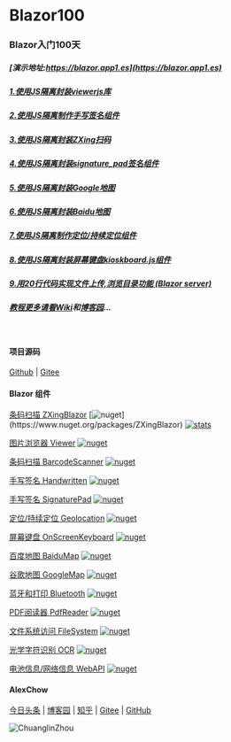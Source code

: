 # Blazor100
### Blazor入门100天

##### [演示地址:https://blazor.app1.es](https://blazor.app1.es)

##### [1.使用JS隔离封装viewerjs库](D1.Viewer.md)

##### [2.使用JS隔离制作手写签名组件](D2.Handwritten.md)

##### [3.使用JS隔离封装ZXing扫码](D3.BarcodeScanner.md)

##### [4.使用JS隔离封装signature_pad签名组件](D4.SignaturePad.md)

##### [5.使用JS隔离封装Google地图](D5.GoogleMap.md)

##### [6.使用JS隔离封装Baidu地图](D6.BaiduMap.md)

##### [7.使用JS隔离制作定位/持续定位组件](D7.Geolocation.md)

##### [8.使用JS隔离封装屏幕键盘kioskboard.js组件](D8.OnScreenKeyboard.md)

##### [9.用20行代码实现文件上传,浏览目录功能 (Blazor server)](D9.BlazorFileUpload.md)

##### [教程更多请看Wiki](https://github.com/densen2014/Blazor100/wiki)和[博客园](https://www.cnblogs.com/densen2014)...

<br/>

#### 项目源码

[Github](https://github.com/densen2014/Blazor100) | [Gitee](https://gitee.com/densen2014/Blazor100)

#### Blazor 组件

[条码扫描 ZXingBlazor](https://www.nuget.org/packages/ZXingBlazor#readme-body-tab)
[![nuget](https://img.shields.io/nuget/v/ZXingBlazor.svg?)](https://www.nuget.org/packages/ZXingBlazor) 
[![stats](https://img.shields.io/nuget/dt/ZXingBlazor.svg?style=flat-square)](https://www.nuget.org/stats/packages/ZXingBlazor?groupby=Version)

[图片浏览器 Viewer](https://www.nuget.org/packages/BootstrapBlazor.Viewer#readme-body-tab)
[![nuget](https://img.shields.io/nuget/v/BootstrapBlazor.Viewer.svg?style=social&logo=appveyor)](https://www.nuget.org/packages/BootstrapBlazor.Viewer) 
  
[条码扫描 BarcodeScanner](Densen.Component.Blazor/BarcodeScanner.md)
[![nuget](https://img.shields.io/nuget/v/Densen.Component.Blazor.svg?style=flat-square)](https://www.nuget.org/packages/Densen.Component.Blazor) 
   
[手写签名 Handwritten](Densen.Component.Blazor/Handwritten.md)
[![nuget](https://img.shields.io/nuget/v/Densen.Component.Blazor.svg?style=flat-square)](https://www.nuget.org/packages/Densen.Component.Blazor) 

[手写签名 SignaturePad](https://www.nuget.org/packages/BootstrapBlazor.SignaturePad#readme-body-tab)
[![nuget](https://img.shields.io/nuget/v/BootstrapBlazor.SignaturePad.svg?style=flat-square)](https://www.nuget.org/packages/BootstrapBlazor.SignaturePad) 

[定位/持续定位 Geolocation](https://www.nuget.org/packages/BootstrapBlazor.Geolocation#readme-body-tab)
[![nuget](https://img.shields.io/nuget/v/BootstrapBlazor.Geolocation.svg?style=flat-square)](https://www.nuget.org/packages/Geolocation.Geolocation) 

[屏幕键盘 OnScreenKeyboard](https://www.nuget.org/packages/BootstrapBlazor.OnScreenKeyboard#readme-body-tab)
[![nuget](https://img.shields.io/nuget/v/BootstrapBlazor.OnScreenKeyboard.svg?style=flat-square)](https://www.nuget.org/packages/BootstrapBlazor.OnScreenKeyboard) 

[百度地图 BaiduMap](https://www.nuget.org/packages/BootstrapBlazor.BaiduMap#readme-body-tab)
[![nuget](https://img.shields.io/nuget/v/BootstrapBlazor.BaiduMap.svg?style=flat-square)](https://www.nuget.org/packages/BootstrapBlazor.BaiduMap) 

[谷歌地图 GoogleMap](https://www.nuget.org/packages/BootstrapBlazor.Maps#readme-body-tab)
[![nuget](https://img.shields.io/nuget/v/BootstrapBlazor.Maps.svg?style=flat-square)](https://www.nuget.org/packages/BootstrapBlazor.Maps) 

[蓝牙和打印 Bluetooth](https://www.nuget.org/packages/BootstrapBlazor.Bluetooth#readme-body-tab)
[![nuget](https://img.shields.io/nuget/v/BootstrapBlazor.Bluetooth.svg?style=flat-square)](https://www.nuget.org/packages/BootstrapBlazor.Bluetooth) 

[PDF阅读器 PdfReader](https://www.nuget.org/packages/BootstrapBlazor.PdfReader#readme-body-tab)
[![nuget](https://img.shields.io/nuget/v/BootstrapBlazor.PdfReader.svg?style=flat-square)](https://www.nuget.org/packages/BootstrapBlazor.PdfReader) 

[文件系统访问 FileSystem](https://www.nuget.org/packages/BootstrapBlazor.FileSystem#readme-body-tab)
[![nuget](https://img.shields.io/nuget/v/BootstrapBlazor.FileSystem.svg?style=flat-square)](https://www.nuget.org/packages/BootstrapBlazor.FileSystem) 

[光学字符识别 OCR](https://www.nuget.org/packages/BootstrapBlazor.OCR#readme-body-tab)
[![nuget](https://img.shields.io/nuget/v/BootstrapBlazor.OCR.svg?style=flat-square)](https://www.nuget.org/packages/BootstrapBlazor.OCR) 

[电池信息/网络信息 WebAPI](https://www.nuget.org/packages/BootstrapBlazor.WebAPI#readme-body-tab)
[![nuget](https://img.shields.io/nuget/v/BootstrapBlazor.WebAPI.svg?style=flat-square)](https://www.nuget.org/packages/BootstrapBlazor.WebAPI) 

#### AlexChow

[今日头条](https://www.toutiao.com/c/user/token/MS4wLjABAAAAGMBzlmgJx0rytwH08AEEY8F0wIVXB2soJXXdUP3ohAE/?) | [博客园](https://www.cnblogs.com/densen2014) | [知乎](https://www.zhihu.com/people/alex-chow-54) | [Gitee](https://gitee.com/densen2014) | [GitHub](https://github.com/densen2014)


![ChuanglinZhou](https://user-images.githubusercontent.com/8428709/205942253-8ff5f9ca-a033-4707-9c36-b8c9950e50d6.png)
